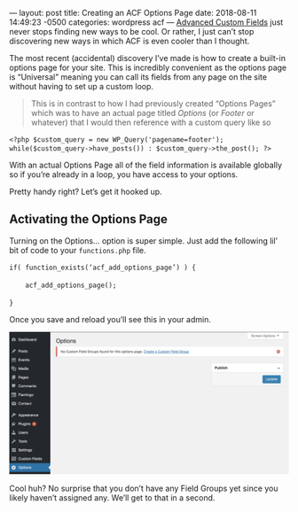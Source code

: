 —
layout: post
title:  Creating an ACF Options Page
date:   2018-08-11 14:49:23 -0500
categories: wordpress acf
—
[Advanced Custom Fields](advancedcustomfields.com) just never stops finding new ways to be cool. Or rather, I just can’t stop discovering new ways in which ACF is even cooler than I thought.

The most recent (accidental) discovery I’ve made is how to create a built-in options page for your site. This is incredibly convenient as the options page is “Universal” meaning you can call its fields from any page on the site without having to set up a custom loop.

> This is in contrast to how I had previously created “Options Pages” which was to have an actual page titled _Options_ (or _Footer_ or whatever) that I would then reference with a custom query like so  
```
<?php $custom_query = new WP_Query('pagename=footer');
while($custom_query->have_posts()) : $custom_query->the_post(); ?>
```

With an actual Options Page all of the field information is available globally so if you’re already in a loop, you have access to your options.

Pretty handy right? Let’s get it hooked up.

## Activating the Options Page
Turning on the Options… option is super simple. Just add the following lil’ bit of code to your `functions.php` file.
```
if( function_exists(‘acf_add_options_page’) ) {

	acf_add_options_page();

}
```

Once you save and reload you’ll see this in your admin.

![Initial Options Page](../images/options-1.png)

Cool huh? No surprise that you don’t have any Field Groups yet since you likely haven’t assigned any. We’ll get to that in a second.
